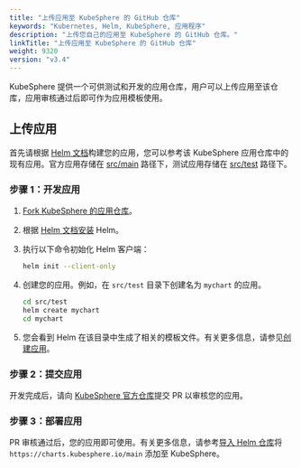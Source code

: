 ```yaml
---
title: "上传应用至 KubeSphere 的 GitHub 仓库"
keywords: "Kubernetes, Helm, KubeSphere, 应用程序"
description: "上传您自己的应用至 KubeSphere 的 GitHub 仓库。"
linkTitle: "上传应用至 KubeSphere 的 GitHub 仓库"
weight: 9320
version: "v3.4"
---
```


KubeSphere 提供一个可供测试和开发的应用仓库，用户可以上传应用至该仓库，应用审核通过后即可作为应用模板使用。

## 上传应用

首先请根据 [Helm 文档](https://helm.sh/docs/topics/charts/)构建您的应用，您可以参考该 KubeSphere 应用仓库中的现有应用。官方应用存储在 [src/main](https://github.com/kubesphere/helm-charts/tree/master/src/main) 路径下，测试应用存储在 [src/test](https://github.com/kubesphere/helm-charts/tree/master/src/test) 路径下。

### 步骤 1：开发应用

1. [Fork KubeSphere 的应用仓库](https://github.com/kubesphere/helm-charts/fork)。

2. 根据 [Helm 文档安装](https://helm.sh/docs/intro/install/) Helm。

3. 执行以下命令初始化 Helm 客户端：

   ```bash
   helm init --client-only
   ```

4. 创建您的应用。例如，在 `src/test` 目录下创建名为 `mychart` 的应用。

   ```bash
   cd src/test
   helm create mychart
   cd mychart
   ```

5. 您会看到 Helm 在该目录中生成了相关的模板文件。有关更多信息，请参见[创建应用](../../../application-store/app-developer-guide/helm-developer-guide/#创建应用)。

### 步骤 2：提交应用

开发完成后，请向 [KubeSphere 官方仓库](https://github.com/kubesphere/helm-charts)提交 PR 以审核您的应用。

### 步骤 3：部署应用

PR 审核通过后，您的应用即可使用。有关更多信息，请参考[导入 Helm 仓库](../import-helm-repository/)将 `https://charts.kubesphere.io/main` 添加至 KubeSphere。

